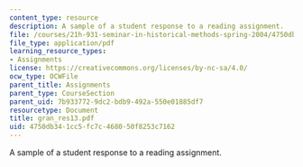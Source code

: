 ```yaml
---
content_type: resource
description: A sample of a student response to a reading assignment.
file: /courses/21h-931-seminar-in-historical-methods-spring-2004/4750db341cc5fc7c468050f8253c7162_gran_res13.pdf
file_type: application/pdf
learning_resource_types:
- Assignments
license: https://creativecommons.org/licenses/by-nc-sa/4.0/
ocw_type: OCWFile
parent_title: Assignments
parent_type: CourseSection
parent_uid: 7b933772-9dc2-bdb9-492a-550e01885df7
resourcetype: Document
title: gran_res13.pdf
uid: 4750db34-1cc5-fc7c-4680-50f8253c7162
---
```

A sample of a student response to a reading assignment.